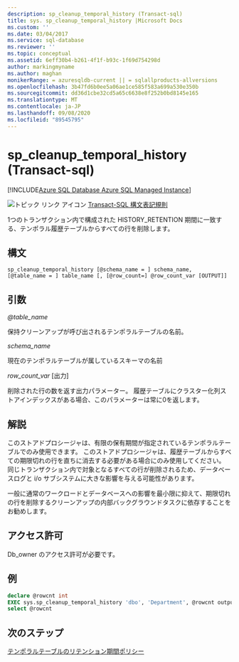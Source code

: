 ```yaml
---
description: sp_cleanup_temporal_history (Transact-sql)
title: sys. sp_cleanup_temporal_history |Microsoft Docs
ms.custom: ''
ms.date: 03/04/2017
ms.service: sql-database
ms.reviewer: ''
ms.topic: conceptual
ms.assetid: 6eff30b4-b261-4f1f-b93c-1f69d754298d
author: markingmyname
ms.author: maghan
monikerRange: = azuresqldb-current || = sqlallproducts-allversions
ms.openlocfilehash: 3b47fd6b0ee5a06ae1ce585f583a699a530e350b
ms.sourcegitcommit: dd36d1cbe32cd5a65c6638e8f252b0bd8145e165
ms.translationtype: MT
ms.contentlocale: ja-JP
ms.lasthandoff: 09/08/2020
ms.locfileid: "89545795"
---
```

# <a name="syssp_cleanup_temporal_history-transact-sql"></a>sp_cleanup_temporal_history (Transact-sql)

[!INCLUDE[Azure SQL Database Azure SQL Managed Instance](../../includes/applies-to-version/asdb-asdbmi.md)]

 ![トピック リンク アイコン](../../database-engine/configure-windows/media/topic-link.gif "トピック リンク アイコン") [Transact-SQL 構文表記規則](../../t-sql/language-elements/transact-sql-syntax-conventions-transact-sql.md)

1つのトランザクション内で構成された HISTORY_RETENTION 期間に一致する、テンポラル履歴テーブルからすべての行を削除します。

## <a name="syntax"></a>構文

```
sp_cleanup_temporal_history [@schema_name = ] schema_name, [@table_name = ] table_name [, [@row_count=] @row_count_var [OUTPUT]]
```

## <a name="arguments"></a>引数

*\@table_name*

保持クリーンアップが呼び出されるテンポラルテーブルの名前。

*schema_name*

現在のテンポラルテーブルが属しているスキーマの名前

*row_count_var* [出力]

削除された行の数を返す出力パラメーター。 履歴テーブルにクラスター化列ストアインデックスがある場合、このパラメーターは常に0を返します。

## <a name="remarks"></a>解説

このストアドプロシージャは、有限の保有期間が指定されているテンポラルテーブルでのみ使用できます。
このストアドプロシージャは、履歴テーブルからすべての期限切れの行を直ちに消去する必要がある場合にのみ使用してください。 同じトランザクション内で対象となるすべての行が削除されるため、データベースログと i/o サブシステムに大きな影響を与える可能性があります。

一般に通常のワークロードとデータベースへの影響を最小限に抑えて、期限切れの行を削除するクリーンアップの内部バックグラウンドタスクに依存することをお勧めします。

## <a name="permissions"></a>アクセス許可

Db_owner のアクセス許可が必要です。

## <a name="example"></a>例

```sql
declare @rowcnt int
EXEC sys.sp_cleanup_temporal_history 'dbo', 'Department', @rowcnt output
select @rowcnt
```

## <a name="next-steps"></a>次のステップ

[テンポラルテーブルのリテンション期間ポリシー](https://docs.microsoft.com/azure/sql-database/sql-database-temporal-tables-retention-policy)
